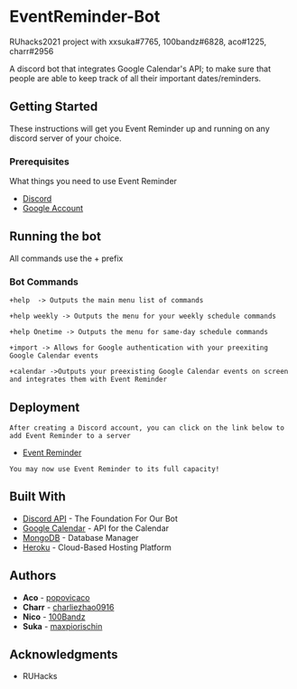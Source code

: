 # EventReminder-Bot
RUhacks2021 project with xxsuka#7765, 100bandz#6828, aco#1225, charr#2956

A discord bot that integrates Google Calendar's API; to make sure that people are able to keep track of all their important dates/reminders. 

## Getting Started

These instructions will get you Event Reminder up and running on any discord server of your choice.
### Prerequisites

What things you need to use Event Reminder


* [Discord](https://discord.com/)
* [Google Account](https://www.google.com/account/about/)


## Running the bot

All commands use the + prefix

### Bot Commands


```
+help  -> Outputs the main menu list of commands

+help weekly -> Outputs the menu for your weekly schedule commands

+help Onetime -> Outputs the menu for same-day schedule commands

+import -> Allows for Google authentication with your preexiting Google Calendar events

+calendar ->Outputs your preexisting Google Calendar events on screen and integrates them with Event Reminder
```

## Deployment

```
After creating a Discord account, you can click on the link below to add Event Reminder to a server
```

* [Event Reminder](https://discord.com/api/oauth2/authorize?client_id=838191175407894528&permissions=84992&scope=bot)


```
You may now use Event Reminder to its full capacity!
```

## Built With

* [Discord API](https://discord.com/developers/docs/intro) - The Foundation For Our Bot
* [Google Calendar](https://developers.google.com/calendar) - API for the Calendar
* [MongoDB](https://www.mongodb.com/) - Database Manager
* [Heroku](https://www.heroku.com/) - Cloud-Based Hosting Platform


## Authors

* **Aco**  - [popovicaco](https://github.com/popovicaco)
* **Charr**  - [charliezhao0916](https://github.com/charliezhao0916)
* **Nico**  - [100Bandz](https://github.com/100Bandz)
* **Suka**  - [maxpiorischin](https://github.com/maxpiorischin)


## Acknowledgments

* RUHacks 
